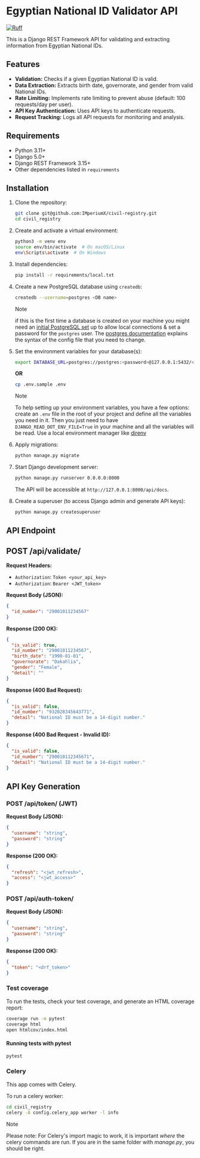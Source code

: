 
# Egyptian National ID Validator API

[![Ruff](https://img.shields.io/endpoint?url=https://raw.githubusercontent.com/astral-sh/ruff/main/assets/badge/v2.json)](https://github.com/astral-sh/ruff)

This is a Django REST Framework API for validating and extracting information from Egyptian National IDs.

## Features

* **Validation:** Checks if a given Egyptian National ID is valid.
* **Data Extraction:** Extracts birth date, governorate, and gender from valid National IDs.
* **Rate Limiting:** Implements rate limiting to prevent abuse (default: 100 requests/day per user).
* **API Key Authentication:** Uses API keys to authenticate requests.
* **Request Tracking:** Logs all API requests for monitoring and analysis.

## Requirements

* Python 3.11+
* Django 5.0+
* Django REST Framework 3.15+
* Other dependencies listed in `requirements`

## Installation

1. Clone the repository:

    ```bash
    git clone git@github.com:IMperiumX/civil-registry.git
    cd civil_registry
    ```

2. Create and activate a virtual environment:

    ```bash
    python3 -m venv env
    source env/bin/activate  # On macOS/Linux
    env\Scripts\activate  # On Windows
    ```

3. Install dependencies:

    ```bash
    pip install -r requirements/local.txt
    ```

4. Create a new PostgreSQL database using `createdb`:

    ```bash
    createdb --username=postgres <DB name>
    ```

    > [!NOTE]
      if this is the first time a database is created on your machine you might need an [initial PostgreSQL set](https://web.archive.org/web/20190303010033/http://suite.opengeo.org/docs/latest/dataadmin/pgGettingStarted/firstconnect.html) up to allow local connections & set a password for the `postgres` user. The [postgres documentation](https://www.postgresql.org/docs/current/static/auth-pg-hba-conf.html) explains the syntax of the config file that you need to change.

5. Set the environment variables for your database(s):

    ```bash
    export DATABASE_URL=postgres://postgres:<password>@127.0.0.1:5432/<DB name given to createdb>
    ```

    **OR**

    ```bash
    cp .env.sample .env
    ```

    > [!NOTE]
      To help setting up your environment variables, you have a few options:
      create an `.env` file in the root of your project and define all the variables you need in it. Then you just need to have `DJANGO_READ_DOT_ENV_FILE=True` in your machine and all the variables will be read.
      Use a local environment manager like [direnv](https://direnv.net/)

6. Apply migrations:

    ```bash
    python manage.py migrate
    ```

7. Start Django development server:

   ```bash
   python manage.py runserver 0.0.0.0:8000
   ```

   The API will be accessible at `http://127.0.0.1:8000/api/docs`.

8. Create a superuser (to access Django admin and generate API keys):

    ```bash
    python manage.py createsuperuser
    ```

## API Endpoint

## POST /api/validate/

**Request Headers:**

* `Authorization`: `Token <your_api_key>`
* `Authorization`: `Bearer <JWT_token>`

**Request Body (JSON):**

```json
{
  "id_number": "29001011234567"
}
```

**Response (200 OK):**

```json
{
  "is_valid": true,
  "id_number": "29001011234567",
  "birth_date": "1990-01-01",
  "governorate": "Dakahlia",
  "gender": "Female",
  "detail": ""
}
```

**Response (400 Bad Request):**

```json
{
  "is_valid": false,
  "id_number": "932028345643771",
  "detail": "National ID must be a 14-digit number."
}
```

**Response (400 Bad Request - Invalid ID):**

```json
{
  "is_valid": false,
  "id_number": "290010112345671",
  "detail": "National ID must be a 14-digit number."
}
```

## API Key Generation
<!-- JWT -->
### POST /api/token/ (JWT)

**Request Body (JSON):**

```json
{
  "username": "string",
  "password": "string"
}
```

**Response (200 OK):**

```json
{
  "refresh": "<jwt_refresh>",
  "access": "<jwt_access>"
}
```

### POST /api/auth-token/

**Request Body (JSON):**

```json
{
  "username": "string",
  "password": "string"
}
```

**Response (200 OK):**

```json
{
  "token": "<drf_token>"
}
```

### Test coverage

To run the tests, check your test coverage, and generate an HTML coverage report:

```bash
coverage run -m pytest
coverage html
open htmlcov/index.html
```

#### Running tests with pytest

```bash
pytest
```

### Celery

This app comes with Celery.

To run a celery worker:

```bash
cd civil_registry
celery -A config.celery_app worker -l info
```

> [!NOTE]
  Please note: For Celery's import magic to work, it is important _where_ the celery commands are run. If you are in the same folder with _manage.py_, you should be right.
